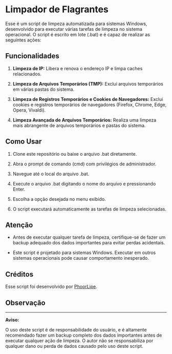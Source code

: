 # Limpador de Flagrantes

Esse é um script de limpeza automatizada para sistemas Windows, desenvolvido para executar várias tarefas de limpeza no sistema operacional. O script é escrito em lote (.bat) e é capaz de realizar as seguintes ações:

## Funcionalidades

1. **Limpeza de IP:** Libera e renova o endereço IP e limpa caches relacionados.

2. **Limpeza de Arquivos Temporários (TMP):** Exclui arquivos temporários em várias pastas do sistema.

3. **Limpeza de Registros Temporários e Cookies de Navegadores:** Exclui cookies e registros temporários de navegadores (Firefox, Chrome, Edge, Opera, Vivaldi).

4. **Limpeza Avançada de Arquivos Temporários:** Realiza uma limpeza mais abrangente de arquivos temporários e pastas do sistema.

## Como Usar

1. Clone este repositório ou baixe o arquivo .bat diretamente.

2. Abra o prompt de comando (cmd) com privilégios de administrador.

3. Navegue até o local do arquivo .bat.

4. Execute o arquivo .bat digitando o nome do arquivo e pressionando Enter.

5. Escolha a opção desejada no menu exibido.

6. O script executará automaticamente as tarefas de limpeza selecionadas.

## Atenção

- Antes de executar qualquer tarefa de limpeza, certifique-se de fazer um backup adequado dos dados importantes para evitar perdas acidentais.

- Este script é projetado para sistemas Windows. Executar em outros sistemas operacionais pode causar comportamento inesperado.

## Créditos

Esse script foi desenvolvido por [PhoorLipe](https://github.com/FelypeKravetz).

## Observação

---

**Aviso:**

O uso deste script é de responsabilidade do usuário, e é altamente recomendado fazer um backup completo dos dados importantes antes de executar qualquer ação de limpeza. O autor não se responsabiliza por qualquer dano ou perda de dados causado pelo uso deste script.
